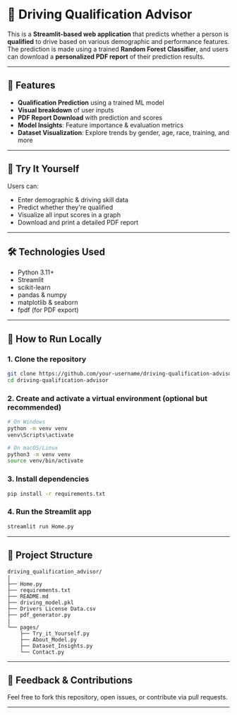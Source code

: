 
# 🚗 Driving Qualification Advisor

This is a **Streamlit-based web application** that predicts whether a person is **qualified** to drive based on various demographic and performance features. The prediction is made using a trained **Random Forest Classifier**, and users can download a **personalized PDF report** of their prediction results.

---

## 📌 Features

- **Qualification Prediction** using a trained ML model  
-  **Visual breakdown** of user inputs  
-  **PDF Report Download** with prediction and scores  
-  **Model Insights**: Feature importance & evaluation metrics  
-  **Dataset Visualization**: Explore trends by gender, age, race, training, and more  

---

## 🧪 Try It Yourself

Users can:
- Enter demographic & driving skill data  
- Predict whether they're qualified  
- Visualize all input scores in a graph  
- Download and print a detailed PDF report  

---

## 🛠️ Technologies Used

- Python 3.11+  
- Streamlit  
- scikit-learn  
- pandas & numpy  
- matplotlib & seaborn  
- fpdf (for PDF export)  

---

## 🚀 How to Run Locally

### 1. Clone the repository

```bash
git clone https://github.com/your-username/driving-qualification-advisor.git
cd driving-qualification-advisor
```

### 2. Create and activate a virtual environment (optional but recommended)

```bash
# On Windows
python -m venv venv
venv\Scripts\activate

# On macOS/Linux
python3 -m venv venv
source venv/bin/activate
```

### 3. Install dependencies

```bash
pip install -r requirements.txt
```

### 4. Run the Streamlit app

```bash
streamlit run Home.py
```

---

## 📂 Project Structure

```
driving_qualification_advisor/
|
├── Home.py
├── requirements.txt
├── README.md
├── driving_model.pkl
├── Drivers License Data.csv
├── pdf_generator.py
|
└── pages/
    ├── Try_it_Yourself.py
    ├── About_Model.py
    ├── Dataset_Insights.py
    └── Contact.py
```

---

## 📨 Feedback & Contributions

Feel free to fork this repository, open issues, or contribute via pull requests.

---
